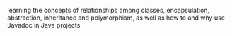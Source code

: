 learning the concepts of relationships among classes, encapsulation, abstraction,
inheritance and polymorphism, as well as how to and why use Javadoc in Java projects
